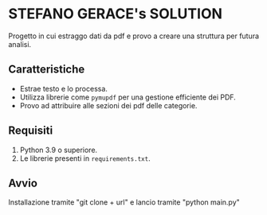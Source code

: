 # STEFANO GERACE's SOLUTION

Progetto in cui estraggo dati da pdf e provo a creare una struttura per futura analisi.

## Caratteristiche
- Estrae testo e lo processa.
- Utilizza librerie come `pymupdf` per una gestione efficiente dei PDF.
- Provo ad attribuire alle sezioni dei pdf delle categorie.

## Requisiti
1. Python 3.9 o superiore.
2. Le librerie presenti in `requirements.txt`.

## Avvio
Installazione tramite "git clone + url" e lancio tramite "python main.py"
